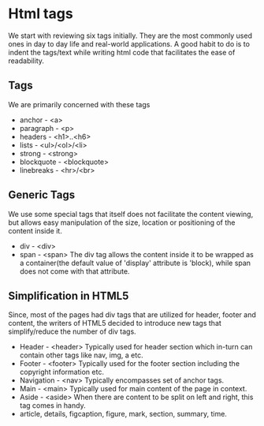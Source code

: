# Html tags
We start with reviewing six tags initially. They are the most commonly used ones in day to day life and real-world
applications. A good habit to do is to indent the tags/text while writing html code that facilitates the ease of readability.

## Tags
We are primarily concerned with these tags
  * anchor - &lt;a&gt;
  * paragraph - &lt;p&gt;
  * headers - &lt;h1&gt;..&lt;h6&gt;
  * lists - &lt;ul&gt;/&lt;ol&gt;/&lt;li&gt;
  * strong - &lt;strong&gt;
  * blockquote - &lt;blockquote&gt;
  * linebreaks - &lt;hr&gt;/&lt;br&gt;
  
## Generic Tags
We use some special tags that itself does not facilitate the content viewing, but allows easy manipulation of the 
size, location or positioning of the content inside it. 
  * div - &lt;div&gt;
  * span - &lt;span&gt;
The div tag allows the content inside it to be wrapped as a container(the default value of 'display' attribute is
'block), while span does not come with that attribute. 

## Simplification in HTML5
Since, most of the pages had div tags that are utilized for header, footer and content, the writers of HTML5
decided to introduce new tags that simplify/reduce the number of div tags. 
  * Header - &lt;header&gt; Typically used for header section which in-turn can contain other tags like nav, img, a etc.
  * Footer - &lt;footer&gt; Typically used for the footer section including the copyright information etc.
  * Navigation - &lt;nav&gt; Typically encompasses set of anchor tags. 
  * Main - &lt;main&gt; Typically used for main content of the page in context.
  * Aside - &lt;aside&gt; When there are content to be split on left and right, this tag comes in handy.
  * article, details, figcaption, figure, mark, section, summary, time. 

  
